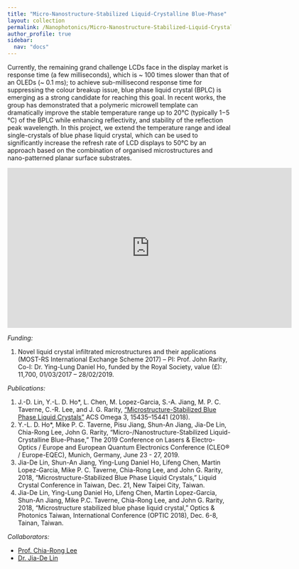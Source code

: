 ```yaml
---
title: "Micro-Nanostructure-Stabilized Liquid-Crystalline Blue-Phase"
layout: collection
permalink: /Nanophotonics/Micro-Nanostructure-Stabilized-Liquid-Crystalline-Blue-Phase/
author_profile: true
sidebar:
  nav: "docs"
---
```


<!--**Micro-Nanostructure-Stabilized Liquid-Crystalline Blue-Phase**-->

Currently, the remaining grand challenge LCDs face in the display market is response time (a few milliseconds), which is ~ 100 times slower than that of an OLEDs (~ 0.1 ms); to achieve sub-millisecond response time for suppressing the colour breakup issue, blue phase liquid crystal (BPLC) is emerging as a strong candidate for reaching this goal. In recent works, the group has demonstrated that a polymeric microwell template can dramatically improve the stable temperature range up to 20°C (typically 1−5 °C) of the BPLC while enhancing reflectivity, and stability of the reflection peak wavelength. In this project, we extend the temperature range and ideal single-crystals of blue phase liquid crystal, which can be used to significantly increase the refresh rate of LCD displays to 50°C by an approach based on the combination of organised microstructures and nano-patterned planar surface substrates. 

<!-- *Media:* -->
<!--* <https://www.youtube.com/watch?v=7xCw0-Glm3w>-->
<iframe width="640" height="360" src="https://www.youtube.com/embed/7xCw0-Glm3w" title="YouTube video player" frameborder="0" allow="accelerometer; autoplay; clipboard-write; encrypted-media; gyroscope; picture-in-picture" allowfullscreen></iframe>

*Funding:*

1. Novel liquid crystal infiltrated microstructures and their applications (MOST-RS International Exchange Scheme 2017) – PI: Prof. John Rarity, Co-I:  Dr. Ying-Lung Daniel Ho, funded by the Royal Society, value (£): 11,700, 01/03/2017 – 28/02/2019. 

*Publications:*

1. J.-D. Lin, Y.-L. D. Ho*, L. Chen, M. Lopez-Garcia, S.-A. Jiang, M. P. C. Taverne, C.-R. Lee, and J. G. Rarity, [“Microstructure-Stabilized Blue Phase Liquid Crystals”](https://doi.org/10.1021/acsomega.8b01749) ACS Omega 3, 15435–15441 (2018).
2. Y.-L. D. Ho*, Mike P. C. Taverne, Pisu Jiang, Shun-An Jiang, Jia-De Lin, Chia-Rong Lee, John G. Rarity, “Micro-/Nanostructure-Stabilized Liquid-Crystalline Blue-Phase,” The 2019 Conference on Lasers & Electro-Optics / Europe and European Quantum Electronics Conference (CLEO® / Europe-EQEC), Munich, Germany, June 23 - 27, 2019. 
3. Jia-De Lin, Shun-An Jiang, Ying-Lung Daniel Ho, Lifeng Chen, Martin Lopez-Garcia, Mike P. C. Taverne, Chia-Rong Lee, and John G. Rarity, 2018, “Microstructure-Stabilized Blue Phase Liquid Crystals,” Liquid Crystal Conference in Taiwan, Dec. 21, New Taipei City, Taiwan.
4. Jia-De Lin, Ying-Lung Daniel Ho, Lifeng Chen, Martin Lopez-Garcia, Shun-An Jiang, Mike P.C. Taverne, Chia-Rong Lee, and John G. Rarity, 2018, “Microstructure stabilized blue phase liquid crystal,” Optics & Photonics Taiwan, International Conference (OPTIC 2018), Dec. 6-8, Tainan, Taiwan. 


*Collaborators:*

* [Prof. Chia-Rong Lee](https://researchoutput.ncku.edu.tw/en/persons/chia-rong-lee)
* [Dr. Jia-De Lin](https://sites.google.com/gms.ndhu.edu.tw/ndhusmp)
